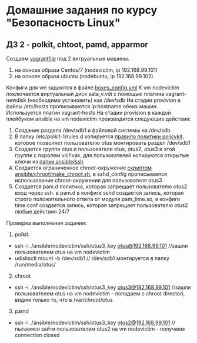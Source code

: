 Домашние задания по курсу "Безопасность Linux"
===============================================

ДЗ 2 - polkit, chtoot, pamd, apparmor
-----------------------------------------------

Создаем [vagrantfile](https://github.com/drJabber/otus_is_2020_01/blob/master/hw02/Vagrantfile) под 2 витруальные машины. 
1. на основе образа Centos/7 (nodevictim, ip 192.168.99.101)
2. на основе образа ubuntu (nodebuntu, ip 192.168.99.102)

Конфиги для vm задаются в файле [boxes_config.yml](https://github.com/drJabber/otus_is_2020_01/blob/master/hw02/boxes_config.yml)
К vm nodevictim поключается виртуальный диск sata_v.vdi с помощью плагина vagrant-newdisk (необходимо установить) как /dev/sdb
На стадии provivion в файлы /etc/hosts прописываются ip:hostname обеих машин. Используется плагин vagrant-hosts
На стадии provision в каждой плейбуком ansible на vm nodevictim производятся следующие действия:
1. Создание раздела /dev/sdb1 и файловой системы на /dev/sdb 
2. В папку /etc/polkit-1/rules.d копируется [правило политики policykit](https://github.com/drJabber/otus_is_2020_01/blob/master/hw02/ansible/nodevictim/polkit/10-mount-sdb1-for-user-otus.rules), которое позволяет пользователю otus монтировать раздел /dev/sdb1 
3. Создается группа otus и пользователи otus, otus2, otus3 в этой группе с паролем vic!!vak, для пользователей копируются открытые ключи из [папки ansible/ssh](https://github.com/drJabber/otus_is_2020_01/tree/master/hw02/ansible/nodevictim/ssh)
4. Создается ограниченное chroot-окружение [скриптом ansible/chroot/make_chroot.sh](https://github.com/drJabber/otus_is_2020_01/blob/master/hw02/ansible/nodevictim/chroot/make_chroot.sh), в sshd_config прописывается использование chroot-окружения для пользователя otus3
5. Создается pam.d политика, которая запрещает пользователю otus2 вход через ssh. в pam.d в конфиге sshd создается запись, которая строго положительного ответа от модуля pam_time.so, в конфиге time.conf создается запись, которая запрещает пользователю otus2 любые действия 24/7

Проверка выполнения задания:
1. polkit:
- ssh -i ./ansible/nodevictim/ssh/otus3_key otus@192.168.99.101 //зашли пользователем otus на vm nodevictim
- udisksctl mount -b /dev/sdb1    // /dev/sdb1 монтируется в папку /run/media/otus/<some uuid>

2. chroot
- ssh -i ./ansible/nodevictim/ssh/otus3_key otus3@192.168.99.101 //зашли пользователем otus на vm nodevictim - попадаем с chroot directori, видим только то, что в /var/chroot/otus

3. pamd
- ssh -i ./ansible/nodevictim/ssh/otus3_key otus2@192.168.99.101  //пытаемся зайти пользователем otus2 на vm nodevictim - получаем connection closed
